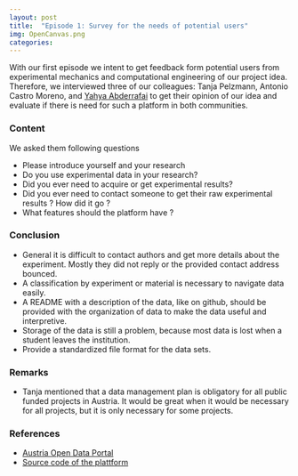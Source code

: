 ```yaml
---
layout: post
title:  "Episode 1: Survey for the needs of potential users"
img: OpenCanvas.png
categories:
---
```


With our first episode we intent to get feedback form potential users from experimental mechanics and computational engineering of our project idea. 
Therefore, we interviewed three of our colleagues: Tanja Pelzmann, Antonio Castro Moreno, and  [Yahya Abderrafai](https://twitter.com/lussylver) to get their opinion
of our idea and evaluate if there is need for such a platform in both communities. 

### Content

We asked them following questions

* Please introduce yourself and your research
* Do you use experimental data in your research?
* Did you ever need to acquire or get experimental results?
* Did you ever need to contact someone to get their raw experimental results ? How did it go ?
* What features should the platform have ?

### Conclusion

* General it is difficult to contact authors and get more details about the experiment. Mostly they did not reply or the 
provided contact address bounced. 
* A classification by experiment or material is necessary to navigate data easily.
* A README with a description of the data, like on github, should be provided with the organization of data to make the data useful and interpretive.
* Storage of the data is still a problem, because most data is lost when a student leaves the institution.
* Provide a standardized file format for the data sets.

### Remarks

* Tanja mentioned that a data management plan is obligatory for all public funded projects in Austria. It would be great when it would be necessary for
all projects, but it is only necessary for some projects.
### References

* [Austria Open Data Portal](https://www.opendataportal.at/)
* [Source code of the plattform](https://github.com/OpenDataExpMechanics/platform)
